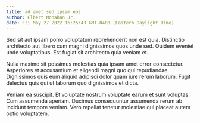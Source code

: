 ```yaml
---
title: ad amet sed ipsam eos
author: Elbert Monahan Jr.
date: Fri May 27 2022 16:25:43 GMT-0400 (Eastern Daylight Time)
---
```

Sed sit aut ipsam porro voluptatum reprehenderit non est quia. Distinctio architecto aut libero cum magni dignissimos quos unde sed. Quidem eveniet unde voluptatibus. Est fugiat sit architecto quia veniam et.

 Nulla maxime sit possimus molestias quia ipsam amet error consectetur. Asperiores et accusantium et eligendi magni quo qui repudiandae. Dignissimos quis eum aliquid adipisci dolor quam iure rerum laborum. Fugit delectus quis qui ut laborum quo dignissimos et dicta.

 Veniam ea suscipit. Et voluptate nostrum voluptate earum et sunt voluptas. Cum assumenda aperiam. Ducimus consequuntur assumenda rerum ab incidunt tempore veniam. Vero repellat tenetur molestiae qui placeat autem optio voluptatem.